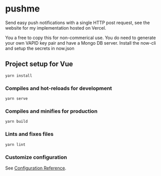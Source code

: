 # pushme

Send easy push notifications with a single HTTP post request, see the website for my implementation hosted on Vercel.

You a free to copy this for non-commerical use. You do need to generate your own VAPID key pair and have a Mongo DB server.
Install the now-cli and setup the secrets in now.json
## Project setup for Vue
```
yarn install
```

### Compiles and hot-reloads for development
```
yarn serve
```

### Compiles and minifies for production
```
yarn build
```

### Lints and fixes files
```
yarn lint
```

### Customize configuration
See [Configuration Reference](https://cli.vuejs.org/config/).
